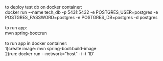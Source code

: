 to deploy test db on docker container: <br />
docker run --name tech_db -p 5431:5432 -e POSTGRES_USER=postgres -e POSTGRES_PASSWORD=postgres -e POSTGRES_DB=postgres -d postgres<br />
<br />
to run app:<br />
mvn spring-boot:run<br />
<br />
to run app in docker container:<br />
1)create image: mvn spring-boot:build-image<br />
2)run: docker run --network="host"   -i -t 'ID'<br />

